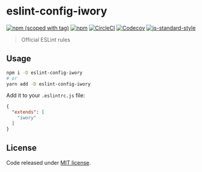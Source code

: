 # eslint-config-iwory

[![npm (scoped with tag)](https://img.shields.io/npm/v/eslint-config-iwory/latest.svg?style=flat-square)](https://npmjs.com/package/eslint-config-iwory)
[![npm](https://img.shields.io/npm/dt/eslint-config-iwory.svg?style=flat-square)](https://npmjs.com/package/eslint-config-iwory)
[![CircleCI](https://img.shields.io/circleci/project/github/iwory/eslint-config-iwory.svg?style=flat-square)](https://circleci.com/gh/iwory/eslint-config-iwory)
[![Codecov](https://img.shields.io/codecov/c/github/iwory/eslint-config-iwory.svg?style=flat-square)](https://codecov.io/gh/iwory/eslint-config-iwory)
[![js-standard-style](https://img.shields.io/badge/code_style-iwory-7957d5.svg?style=flat-square)](http://iwory.github.io)

> Official ESLint rules

## Usage

```bash
npm i -D eslint-config-iwory
# or
yarn add -D eslint-config-iwory
```

Add it to your `.eslintrc.js` file:

```json
{
  "extends": [
    "iwory"
  ]
}
```

## License

Code released under [ MIT license](http://opensource.org/licenses/MIT).
